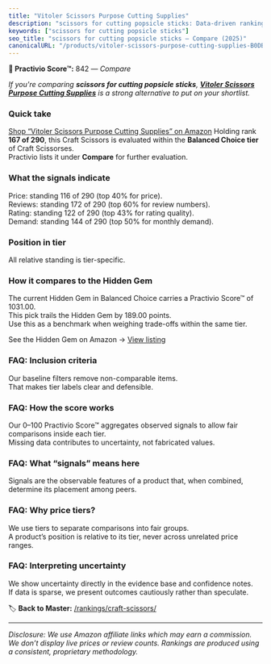 ```yaml
---
title: "Vitoler Scissors Purpose Cutting Supplies"
description: "scissors for cutting popsicle sticks: Data-driven ranking using the Practivio Score™. Positioned by quality, value, demand, findability, momentum."
keywords: ["scissors for cutting popsicle sticks"]
seo_title: "scissors for cutting popsicle sticks — Compare (2025)"
canonicalURL: "/products/vitoler-scissors-purpose-cutting-supplies-B0DB1LMG3F/"
---
```


**🛒 Practivio Score™:** 842 — _Compare_


*If you're comparing **scissors for cutting popsicle sticks**, **[Vitoler Scissors Purpose Cutting Supplies](https://www.amazon.com/dp/B0DB1LMG3F?tag=practivio-20)** is a strong alternative to put on your shortlist.*
### Quick take
[Shop “Vitoler Scissors Purpose Cutting Supplies” on Amazon](https://www.amazon.com/dp/B0DB1LMG3F?tag=practivio-20)
Holding rank **167 of 290**, this Craft Scissors is evaluated within the **Balanced Choice tier** of Craft Scissorses.  
Practivio lists it under **Compare** for further evaluation.

### What the signals indicate
Price: standing 116 of 290 (top 40% for price).  
Reviews: standing 172 of 290 (top 60% for review numbers).  
Rating: standing 122 of 290 (top 43% for rating quality).  
Demand: standing 144 of 290 (top 50% for monthly demand).

### Position in tier
All relative standing is tier-specific.

### How it compares to the Hidden Gem
The current Hidden Gem in Balanced Choice carries a Practivio Score™ of 1031.00.  
This pick trails the Hidden Gem by 189.00 points.  
Use this as a benchmark when weighing trade-offs within the same tier.  

See the Hidden Gem on Amazon → [View listing](https://www.amazon.com/dp/B000P0LNRE?tag=practivio-20)

### FAQ: Inclusion criteria
Our baseline filters remove non-comparable items.  
That makes tier labels clear and defensible.

### FAQ: How the score works
Our 0–100 Practivio Score™ aggregates observed signals to allow fair comparisons inside each tier.  
Missing data contributes to uncertainty, not fabricated values.

### FAQ: What “signals” means here
Signals are the observable features of a product that, when combined, determine its placement among peers.

### FAQ: Why price tiers?
We use tiers to separate comparisons into fair groups.  
A product’s position is relative to its tier, never across unrelated price ranges.

### FAQ: Interpreting uncertainty
We show uncertainty directly in the evidence base and confidence notes.  
If data is sparse, we present outcomes cautiously rather than speculate.

<!-- Missing template for Compare/CompareWithinPriceClass -->


🏷️ **Back to Master:** [/rankings/craft-scissors/](/rankings/craft-scissors/)

---
_Disclosure: We use Amazon affiliate links which may earn a commission. We don’t display live prices or review counts. Rankings are produced using a consistent, proprietary methodology._
